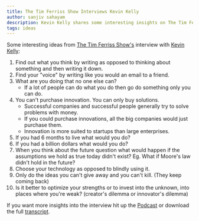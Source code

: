 ```yaml
---
title: The Tim Ferriss Show Interviews Kevin Kelly
author: sanjiv sahayam
description: Kevin Kelly shares some interesting insights on The Tim Ferriss Show.
tags: ideas
---
```


Some interesting ideas from [The Tim Ferriss Show's](http://fourhourworkweek.com/blog) interview with [Kevin Kelly](http://kk.org):

1. Find out what you think by writing as opposed to thinking about something and then writing it down.
2. Find your "voice" by writing like you would an email to a friend.
3. What are you doing that no one else can?
    - If a lot of people can do what you do then go do something only you can do.
4. You can't purchase innovation. You can only buy solutions.
    - Successful companies and successful people generally try to solve problems with money.
    - If you could purchase innovations, all the big companies would just purchase them.
    - Innovation is more suited to startups than large enterprises.
5. If you had 6 months to live what would you do?
6. If you had a billion dollars what would you do?
7. When you think about the future question what would happen if the assumptions we hold as true today didn't exist? Eg. What if Moore's law didn't hold in the future?
8. Choose your technology as opposed to blindly using it.
9. Only do the ideas you can't give away and you can't kill. (They keep coming back)
10. Is it better to optimize your strengths or to invest into the unknown, into places where you're weak? (creator's dilemma or innovator's dilemma)

If you want more insights into the interview hit up the [Podcast](http://fourhourworkweek.com/2014/08/29/kevin-kelly) or download the full [transcript](https://fhww.files.wordpress.com/2014/08/kevinkelly-timferrissshowtranscript.docx).